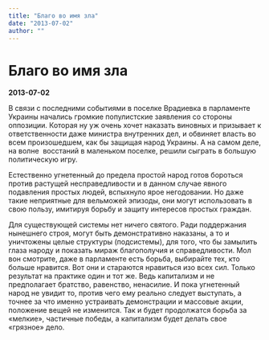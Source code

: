 ```yaml
---
title: "Благо во имя зла"
date: "2013-07-02"
author: ""
---
```


# Благо во имя зла

**2013-07-02** 

В связи с последними событиями в поселке Врадиевка в парламенте Украины начались громкие популистские заявления со стороны оппозиции. Которая ну уж очень хочет наказать виновных и призывает к ответственности даже министра внутренних дел, и обвиняет власть во всем произошедшем, как бы защищая народ Украины. А на самом деле, на волне  восстаний в маленьком поселке, решили сыграть в большую политическую игру. 

Естественно угнетенный до предела простой народ готов бороться против растущей несправедливости и в данном случае явного подавления простых людей, вспыхнуло ярое негодовании. Но даже такие неприятные для вельможей эпизоды, они могут использовать в свою пользу, имитируя борьбу и защиту интересов простых граждан. 

Для существующей системы нет ничего святого. Ради поддержания нынешнего строя, могут быть демонстративно наказаны, а то и уничтожены целые структуры (подсистемы), для того, что бы замылить глаза народу и показать мираж благополучия и справедливости. Мол вон смотрите, даже в парламенте есть борьба, выбирайте тех, кто больше нравится. Вот они и стараются нравиться изо всех сил. Только результат на практике один и тот же. Ведь капитализм и не предполагает братство, равенство, ненасилие. И пока угнетенный народ не увидит то, против чего ему реально следует выступать, а точнее за что именно устраивать демонстрации и массовые акции, положение вещей не изменится. Так и будет продолжатся борьба за «мелкие», частичные победы, а капитализм будет делать свое «грязное» дело.